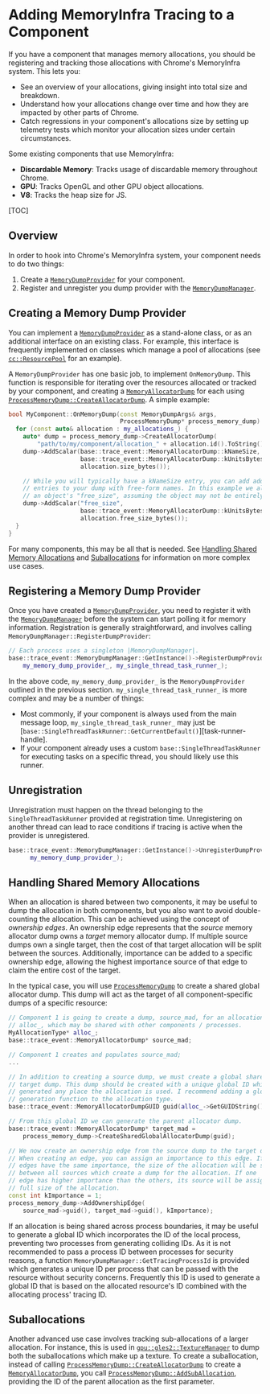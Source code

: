 # Adding MemoryInfra Tracing to a Component

If you have a component that manages memory allocations, you should be
registering and tracking those allocations with Chrome's MemoryInfra system.
This lets you:

 * See an overview of your allocations, giving insight into total size and
   breakdown.
 * Understand how your allocations change over time and how they are impacted by
   other parts of Chrome.
 * Catch regressions in your component's allocations size by setting up
   telemetry tests which monitor your allocation sizes under certain
   circumstances.

Some existing components that use MemoryInfra:

 * **Discardable Memory**: Tracks usage of discardable memory throughout Chrome.
 * **GPU**: Tracks OpenGL and other GPU object allocations.
 * **V8**: Tracks the heap size for JS.

[TOC]

## Overview

In order to hook into Chrome's MemoryInfra system, your component needs to do
two things:

 1. Create a [`MemoryDumpProvider`][mdp] for your component.
 2. Register and unregister you dump provider with the
    [`MemoryDumpManager`][mdm].

[mdp]: https://chromium.googlesource.com/chromium/src/+/main/base/trace_event/memory_dump_provider.h
[mdm]: https://chromium.googlesource.com/chromium/src/+/main/base/trace_event/memory_dump_manager.h

## Creating a Memory Dump Provider

You can implement a [`MemoryDumpProvider`][mdp] as a stand-alone class, or as an
additional interface on an existing class. For example, this interface is
frequently implemented on classes which manage a pool of allocations (see
[`cc::ResourcePool`][resource-pool] for an example).

A `MemoryDumpProvider` has one basic job, to implement `OnMemoryDump`. This
function is responsible for iterating over the resources allocated or tracked by
your component, and creating a [`MemoryAllocatorDump`][mem-alloc-dump] for each
using [`ProcessMemoryDump::CreateAllocatorDump`][pmd]. A simple example:

```cpp
bool MyComponent::OnMemoryDump(const MemoryDumpArgs& args,
                               ProcessMemoryDump* process_memory_dump) {
  for (const auto& allocation : my_allocations_) {
    auto* dump = process_memory_dump->CreateAllocatorDump(
        "path/to/my/component/allocation_" + allocation.id().ToString());
    dump->AddScalar(base::trace_event::MemoryAllocatorDump::kNameSize,
                    base::trace_event::MemoryAllocatorDump::kUnitsBytes,
                    allocation.size_bytes());

    // While you will typically have a kNameSize entry, you can add additional
    // entries to your dump with free-form names. In this example we also dump
    // an object's "free_size", assuming the object may not be entirely in use.
    dump->AddScalar("free_size",
                    base::trace_event::MemoryAllocatorDump::kUnitsBytes,
                    allocation.free_size_bytes());
  }
}
```

For many components, this may be all that is needed. See
[Handling Shared Memory Allocations](#Handling-Shared-Memory-Allocations) and
[Suballocations](#Suballocations) for information on more complex use cases.

[resource-pool]:  https://chromium.googlesource.com/chromium/src/+/main/cc/resources/resource_pool.h
[mem-alloc-dump]: https://chromium.googlesource.com/chromium/src/+/main/base/trace_event/memory_allocator_dump.h
[pmd]:            https://chromium.googlesource.com/chromium/src/+/main/base/trace_event/process_memory_dump.h

## Registering a Memory Dump Provider

Once you have created a [`MemoryDumpProvider`][mdp], you need to register it
with the [`MemoryDumpManager`][mdm] before the system can start polling it for
memory information. Registration is generally straightforward, and involves
calling `MemoryDumpManager::RegisterDumpProvider`:

```cpp
// Each process uses a singleton |MemoryDumpManager|.
base::trace_event::MemoryDumpManager::GetInstance()->RegisterDumpProvider(
    my_memory_dump_provider_, my_single_thread_task_runner_);
```

In the above code, `my_memory_dump_provider_` is the `MemoryDumpProvider`
outlined in the previous section. `my_single_thread_task_runner_` is more
complex and may be a number of things:

 * Most commonly, if your component is always used from the main message loop,
   `my_single_thread_task_runner_` may just be
   [`base::SingleThreadTaskRunner::GetCurrentDefault()`][task-runner-handle].
 * If your component already uses a custom `base::SingleThreadTaskRunner` for
   executing tasks on a specific thread, you should likely use this runner.

[task-runner-current-default-handle]: https://chromium.googlesource.com/chromium/src/+/main/base/task/single_thread_task_runner.h

## Unregistration

Unregistration must happen on the thread belonging to the
`SingleThreadTaskRunner` provided at registration time. Unregistering on another
thread can lead to race conditions if tracing is active when the provider is
unregistered.

```cpp
base::trace_event::MemoryDumpManager::GetInstance()->UnregisterDumpProvider(
      my_memory_dump_provider_);
```

## Handling Shared Memory Allocations

When an allocation is shared between two components, it may be useful to dump
the allocation in both components, but you also want to avoid double-counting
the allocation. This can be achieved using the concept of _ownership edges_.
An ownership edge represents that the _source_ memory allocator dump owns a
_target_ memory allocator dump. If multiple source dumps own a single target,
then the cost of that target allocation will be split between the sources.
Additionally, importance can be added to a specific ownership edge, allowing
the highest importance source of that edge to claim the entire cost of the
target.

In the typical case, you will use [`ProcessMemoryDump`][pmd] to create a shared
global allocator dump. This dump will act as the target of all
component-specific dumps of a specific resource:

```cpp
// Component 1 is going to create a dump, source_mad, for an allocation,
// alloc_, which may be shared with other components / processes.
MyAllocationType* alloc_;
base::trace_event::MemoryAllocatorDump* source_mad;

// Component 1 creates and populates source_mad;
...

// In addition to creating a source dump, we must create a global shared
// target dump. This dump should be created with a unique global ID which can be
// generated any place the allocation is used. I recommend adding a global ID
// generation function to the allocation type.
base::trace_event::MemoryAllocatorDumpGUID guid(alloc_->GetGUIDString());

// From this global ID we can generate the parent allocator dump.
base::trace_event::MemoryAllocatorDump* target_mad =
    process_memory_dump->CreateSharedGlobalAllocatorDump(guid);

// We now create an ownership edge from the source dump to the target dump.
// When creating an edge, you can assign an importance to this edge. If all
// edges have the same importance, the size of the allocation will be split
// between all sources which create a dump for the allocation. If one
// edge has higher importance than the others, its source will be assigned the
// full size of the allocation.
const int kImportance = 1;
process_memory_dump->AddOwnershipEdge(
    source_mad->guid(), target_mad->guid(), kImportance);
```

If an allocation is being shared across process boundaries, it may be useful to
generate a global ID which incorporates the ID of the local process, preventing
two processes from generating colliding IDs. As it is not recommended to pass a
process ID between processes for security reasons, a function
`MemoryDumpManager::GetTracingProcessId` is provided which generates a unique ID
per process that can be passed with the resource without security concerns.
Frequently this ID is used to generate a global ID that is based on the
allocated resource's ID combined with the allocating process' tracing ID.

## Suballocations

Another advanced use case involves tracking sub-allocations of a larger
allocation. For instance, this is used in
[`gpu::gles2::TextureManager`][texture-manager] to dump both the suballocations
which make up a texture. To create a suballocation, instead of calling
[`ProcessMemoryDump::CreateAllocatorDump`][pmd] to create a
[`MemoryAllocatorDump`][mem-alloc-dump], you call
[`ProcessMemoryDump::AddSubAllocation`][pmd], providing the ID of the parent
allocation as the first parameter.

[texture-manager]: https://chromium.googlesource.com/chromium/src/+/main/gpu/command_buffer/service/texture_manager.cc
